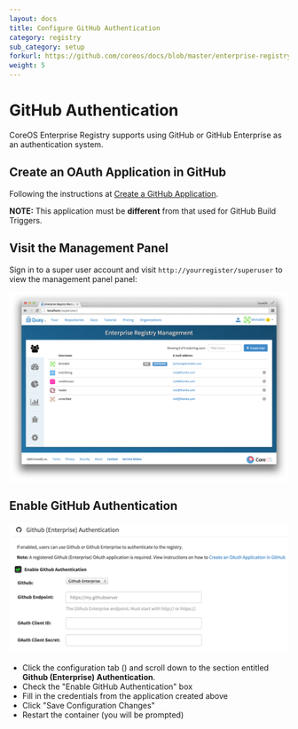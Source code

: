 ```yaml
---
layout: docs
title: Configure GitHub Authentication
category: registry
sub_category: setup
forkurl: https://github.com/coreos/docs/blob/master/enterprise-registry/github-auth/index.md
weight: 5
---
```


# GitHub Authentication

CoreOS Enterprise Registry supports using GitHub or GitHub Enterprise as an authentication system.

## Create an OAuth Application in GitHub

Following the instructions at <a href="{{site.url}}/docs/enterprise-registry/github-app/">Create a GitHub Application</a>.

**NOTE:** This application must be **different** from that used for GitHub Build Triggers.

## Visit the Management Panel

Sign in to a super user account and visit `http://yourregister/superuser` to view the management panel panel:

<img src="../build-support/superuser.png" class="img-center" alt="Enterprise Registry Management Panel"/>

## Enable GitHub Authentication

<img src="enable-auth.png" class="img-center" alt="Enable GitHub Authentication"/>

- Click the configuration tab (<span class="fa fa-gear"></span>) and scroll down to the section entitled <strong> Github (Enterprise) Authentication</strong>.
- Check the "Enable GitHub Authentication" box
- Fill in the credentials from the application created above
- Click "Save Configuration Changes"
- Restart the container (you will be prompted)
